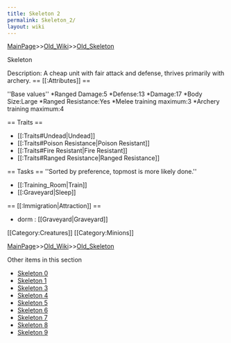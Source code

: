 ```yaml
---
title: Skeleton 2
permalink: Skeleton_2/
layout: wiki
---
```


[MainPage](/keeperrl_wiki/ "wikilink")>>[Old_Wiki](/keeperrl_wiki/Old_Wiki "wikilink")>>[Old_Skeleton](/keeperrl_wiki/Old_Skeleton "wikilink")

Skeleton

Description: A cheap unit with fair attack and defense, thrives primarily with archery.
== [[:Attributes]] ==

''Base values''
*Ranged Damage:5
*Defense:13
*Damage:17
*Body Size:Large
*Ranged Resistance:Yes
*Melee training maximum:3
*Archery training maximum:4

== Traits ==

* [[:Traits#Undead|Undead]]
* [[:Traits#Poison Resistance|Poison Resistant]]
* [[:Traits#Fire Resistant|Fire Resistant]]
* [[:Traits#Ranged Resistance|Ranged Resistance]]

== Tasks ==
''Sorted by preference, topmost is more likely done.''
* [[:Training_Room|Train]]
* [[:Graveyard|Sleep]]

== [[:Immigration|Attraction]] ==
* dorm : [[Graveyard|Graveyard]]

[[Category:Creatures]]
[[Category:Minions]]

[MainPage](/keeperrl_wiki/ "wikilink")>>[Old_Wiki](/keeperrl_wiki/Old_Wiki "wikilink")>>[Old_Skeleton](/keeperrl_wiki/Old_Skeleton "wikilink")

Other items in this section
-    [Skeleton 0](/keeperrl_wiki/Skeleton_0 "wikilink")
-    [Skeleton 1](/keeperrl_wiki/Skeleton_1 "wikilink")
-    [Skeleton 3](/keeperrl_wiki/Skeleton_3 "wikilink")
-    [Skeleton 4](/keeperrl_wiki/Skeleton_4 "wikilink")
-    [Skeleton 5](/keeperrl_wiki/Skeleton_5 "wikilink")
-    [Skeleton 6](/keeperrl_wiki/Skeleton_6 "wikilink")
-    [Skeleton 7](/keeperrl_wiki/Skeleton_7 "wikilink")
-    [Skeleton 8](/keeperrl_wiki/Skeleton_8 "wikilink")
-    [Skeleton 9](/keeperrl_wiki/Skeleton_9 "wikilink")
